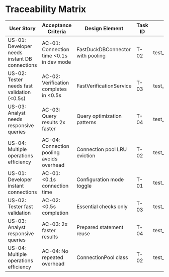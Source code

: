 # Traceability Matrix

| User Story | Acceptance Criteria | Design Element | Task ID | Test Case | Status |
|------------|----------------------|----------------|---------|-----------|--------|
| US-01: Developer needs instant DB connections | AC-01: Connection time <0.1s in dev mode | FastDuckDBConnector with pooling | T-02 | test_connection_pool.py | Planned |
| US-02: Tester needs fast validation (<0.5s) | AC-02: Verification completes in <0.5s | FastVerificationService | T-03 | test_fast_verification.py | Planned |
| US-03: Analyst needs responsive queries | AC-03: Query results 2x faster | Query optimization patterns | T-04 | test_query_performance.py | Planned |
| US-04: Multiple operations efficiency | AC-04: Connection pooling avoids overhead | Connection pool LRU eviction | T-02 | test_connection_pool.py | Planned |
| US-01: Developer instant connections | AC-01: <0.1s connection time | Configuration mode toggle | T-01 | test_config_performance_mode.py | Planned |
| US-02: Tester fast validation | AC-02: <0.5s completion | Essential checks only | T-03 | test_fast_verification.py | Planned |
| US-03: Analyst responsive queries | AC-03: 2x faster results | Prepared statement reuse | T-04 | test_query_performance.py | Planned |
| US-04: Multiple operations efficiency | AC-04: No repeated overhead | ConnectionPool class | T-02 | test_connection_pool.py | Planned |

